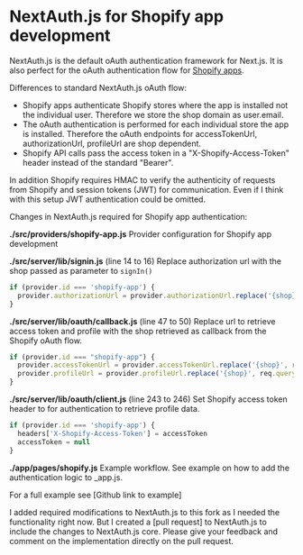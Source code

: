 # NextAuth.js for Shopify app development

NextAuth.js is the default oAuth authentication framework for Next.js. It is also perfect for the oAuth authentication flow for [Shopify apps](https://shopify.dev/apps/auth/oauth).

Differences to standard NextAuth.js oAuth flow:

- Shopify apps authenticate Shopify stores where the app is installed not the individual user. Therefore we store the shop domain as user.email.
- The oAuth authentication is performed for each individual store the app is installed. Therefore the oAuth endpoints for accessTokenUrl, authorizationUrl, profileUrl are shop dependent.
- Shopify API calls pass the access token in a "X-Shopify-Access-Token" header instead of the standard "Bearer".

In addition Shopify requires HMAC to verify the authenticity of requests from Shopify and session tokens (JWT) for communication. Even if I think with this setup JWT authentication could be omitted.

Changes in NextAuth.js required for Shopify app authentication:

**./src/providers/shopify-app.js**
Provider configuration for Shopify app development

**./src/server/lib/signin.js** (line 14 to 16)
Replace authorization url with the shop passed as parameter to `signIn()`
```javascript
if (provider.id === 'shopify-app') {
  provider.authorizationUrl = provider.authorizationUrl.replace('{shop}', params.shop)
}
```

**./src/server/lib/oauth/callback.js** (line 47 to 50)
Replace url to retrieve access token and profile with the shop retrieved as callback from the Shopify oAuth flow.
```javascript
if (provider.id === "shopify-app") {
  provider.accessTokenUrl = provider.accessTokenUrl.replace('{shop}', req.query.shop)
  provider.profileUrl = provider.profileUrl.replace('{shop}', req.query.shop)
}
```

**./src/server/lib/oauth/client.js** (line 243 to 246)
Set Shopify access token header to for authentication to retrieve profile data.
```javascript
if (provider.id === 'shopify-app') {
  headers['X-Shopify-Access-Token'] = accessToken
  accessToken = null
}
```

**./app/pages/shopify.js**
Example workflow. See example on how to add the authentication logic to _app.js.

For a full example see [Github link to example]

I added required modifications to NextAuth.js to this fork as I needed the functionality right now. But I created a [pull request] to NextAuth.js to include the changes to NextAuth.js core. Please give your feedback and comment on the implementation directly on the pull request.

